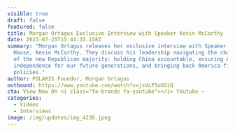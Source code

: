 ```yaml
---
visible: true
draft: false
featured: false
title: Morgan Ortagus Exclusive Interview with Speaker Kevin McCarthy
date: 2023-07-25T15:44:33.158Z
summary: "Morgan Ortagus releases her exclusive interview with Speaker of the
  House, Kevin McCarthy. They discuss his leadership navigating the challenges
  of the new Republican majority: holding China accountable, ensuring American
  independence for our future generations, and bringing back America-first
  policies."
author: POLARIS Founder, Morgan Ortagus
outbound: https://www.youtube.com/watch?v=jsVLF5oGSiQ
cta: View Now On <i class="fa-brands fa-youtube"></i> Youtube →
categories:
  - Videos
  - Interviews
image: /img/updates/img_4236.jpeg
---
```

